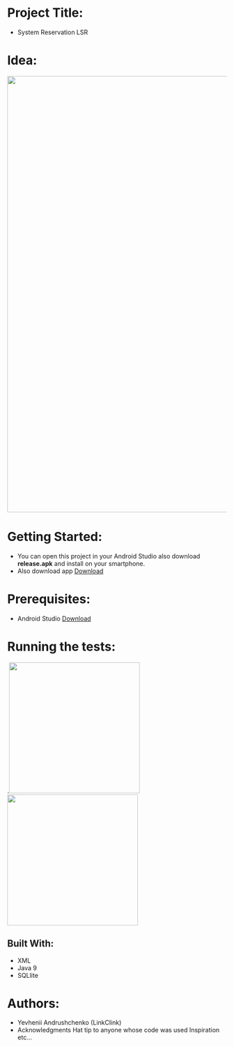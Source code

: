 
# Project Title:
* System Reservation LSR

# Idea:
 <img src="https://sun9-28.userapi.com/mRRG6Aes2DbUUdLR00OwamxH5uiIj3aap0wzVg/np4pZshc7g8.jpg" width="1000">


# Getting Started:
* You can open this project in your Android Studio also download **release.apk** and install on your smartphone.
* Also download app [Download](https://drive.google.com/file/d/1tzznkFtvgKKe-UFmtFpEvBMVHVyvD-8x/view?usp=sharing)

# Prerequisites:
* Android Studio [Download](https://developer.android.com/studio)

# Running the tests:
.<img src="https://sun9-49.userapi.com/c857324/v857324661/170016/sQkZB877lwA.jpg" width="300">
 <img src="https://sun9-22.userapi.com/c857324/v857324661/170020/FfX4Nw_Bp8c.jpg" width="300">

## Built With:
* XML
* Java 9
* SQLlite

# Authors:
- Yevhenii Andrushchenko (LinkClink)
- Acknowledgments Hat tip to anyone whose code was used Inspiration etc...
